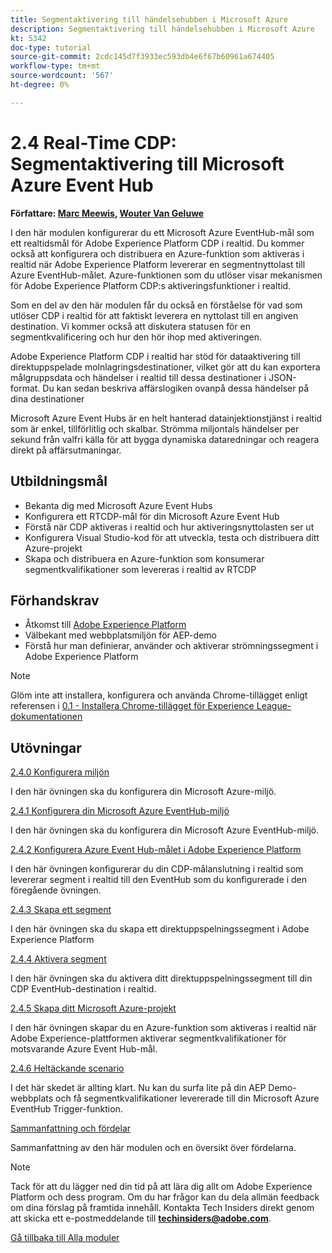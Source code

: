 ```yaml
---
title: Segmentaktivering till händelsehubben i Microsoft Azure
description: Segmentaktivering till händelsehubben i Microsoft Azure
kt: 5342
doc-type: tutorial
source-git-commit: 2cdc145d7f3933ec593db4e6f67b60961a674405
workflow-type: tm+mt
source-wordcount: '567'
ht-degree: 0%

---
```


# 2.4 Real-Time CDP: Segmentaktivering till Microsoft Azure Event Hub

**Författare: [Marc Meewis](https://www.linkedin.com/in/marcmeewis/), [Wouter Van Geluwe](https://www.linkedin.com/in/woutervangeluwe/)**

I den här modulen konfigurerar du ett Microsoft Azure EventHub-mål som ett realtidsmål för Adobe Experience Platform CDP i realtid. Du kommer också att konfigurera och distribuera en Azure-funktion som aktiveras i realtid när Adobe Experience Platform levererar en segmentnyttolast till Azure EventHub-målet. Azure-funktionen som du utlöser visar mekanismen för Adobe Experience Platform CDP:s aktiveringsfunktioner i realtid.

Som en del av den här modulen får du också en förståelse för vad som utlöser CDP i realtid för att faktiskt leverera en nyttolast till en angiven destination. Vi kommer också att diskutera statusen för en segmentkvalificering och hur den hör ihop med aktiveringen.

Adobe Experience Platform CDP i realtid har stöd för dataaktivering till direktuppspelade molnlagringsdestinationer, vilket gör att du kan exportera målgruppsdata och händelser i realtid till dessa destinationer i JSON-format. Du kan sedan beskriva affärslogiken ovanpå dessa händelser på dina destinationer

Microsoft Azure Event Hubs är en helt hanterad datainjektionstjänst i realtid som är enkel, tillförlitlig och skalbar. Strömma miljontals händelser per sekund från valfri källa för att bygga dynamiska dataredningar och reagera direkt på affärsutmaningar.

## Utbildningsmål

- Bekanta dig med Microsoft Azure Event Hubs
- Konfigurera ett RTCDP-mål för din Microsoft Azure Event Hub
- Förstå när CDP aktiveras i realtid och hur aktiveringsnyttolasten ser ut
- Konfigurera Visual Studio-kod för att utveckla, testa och distribuera ditt Azure-projekt
- Skapa och distribuera en Azure-funktion som konsumerar segmentkvalifikationer som levereras i realtid av RTCDP

## Förhandskrav

- Åtkomst till [Adobe Experience Platform](https://experience.adobe.com/platform)
- Välbekant med webbplatsmiljön för AEP-demo
- Förstå hur man definierar, använder och aktiverar strömningssegment i Adobe Experience Platform

>[!NOTE]
>
>Glöm inte att installera, konfigurera och använda Chrome-tillägget enligt referensen i [0.1 - Installera Chrome-tillägget för Experience League-dokumentationen](../../gettingstarted/gettingstarted/ex1.md)

## Utövningar

[2.4.0 Konfigurera miljön](./ex0.md)

I den här övningen ska du konfigurera din Microsoft Azure-miljö.

[2.4.1 Konfigurera din Microsoft Azure EventHub-miljö](./ex1.md)

I den här övningen ska du konfigurera din Microsoft Azure EventHub-miljö.

[2.4.2 Konfigurera Azure Event Hub-målet i Adobe Experience Platform](./ex2.md)

I den här övningen konfigurerar du din CDP-målanslutning i realtid som levererar segment i realtid till den EventHub som du konfigurerade i den föregående övningen.

[2.4.3 Skapa ett segment](./ex3.md)

I den här övningen ska du skapa ett direktuppspelningssegment i Adobe Experience Platform

[2.4.4 Aktivera segment](./ex4.md)

I den här övningen ska du aktivera ditt direktuppspelningssegment till din CDP EventHub-destination i realtid.

[2.4.5 Skapa ditt Microsoft Azure-projekt](./ex5.md)

I den här övningen skapar du en Azure-funktion som aktiveras i realtid när Adobe Experience-plattformen aktiverar segmentkvalifikationer för motsvarande Azure Event Hub-mål.

[2.4.6 Heltäckande scenario](./ex6.md)

I det här skedet är allting klart. Nu kan du surfa lite på din AEP Demo-webbplats och få segmentkvalifikationer levererade till din Microsoft Azure EventHub Trigger-funktion.

[Sammanfattning och fördelar](./summary.md)

Sammanfattning av den här modulen och en översikt över fördelarna.

>[!NOTE]
>
>Tack för att du lägger ned din tid på att lära dig allt om Adobe Experience Platform och dess program. Om du har frågor kan du dela allmän feedback om dina förslag på framtida innehåll. Kontakta Tech Insiders direkt genom att skicka ett e-postmeddelande till **techinsiders@adobe.com**.

[Gå tillbaka till Alla moduler](../../../overview.md)

